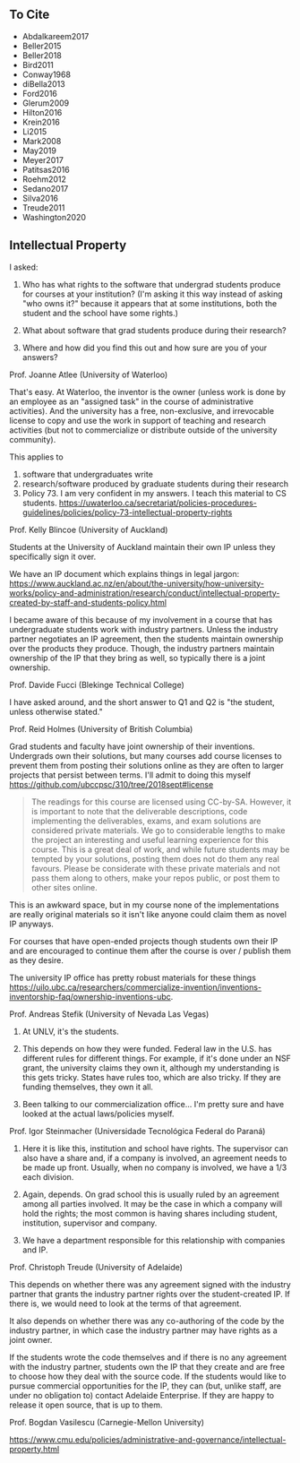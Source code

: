 ## To Cite

- Abdalkareem2017
- Beller2015
- Beller2018
- Bird2011
- Conway1968
- diBella2013
- Ford2016
- Glerum2009
- Hilton2016
- Krein2016
- Li2015
- Mark2008
- May2019
- Meyer2017
- Patitsas2016
- Roehm2012
- Sedano2017
- Silva2016
- Treude2011
- Washington2020

## Intellectual Property

I asked:

1. Who has what rights to the software that undergrad students produce for courses at your institution? (I'm asking it this way instead of asking "who owns it?" because it appears that at some institutions, both the student and the school have some rights.)

2. What about software that grad students produce during their research?

3. Where and how did you find this out and how sure are you of your answers?

Prof. Joanne Atlee (University of Waterloo)

That's easy.  At Waterloo, the inventor is the owner (unless work is done by an
employee as an "assigned task" in the course of administrative activities). And
the university has a free, non-exclusive, and irrevocable license to copy and
use the work in support of teaching and research activities (but not to
commercialize or distribute outside of the university community).

This applies to

1.  software that undergraduates write
2.  research/software produced by graduate students during their research
3.  Policy 73.  I am very confident in my answers.  I teach this material to CS students.
    https://uwaterloo.ca/secretariat/policies-procedures-guidelines/policies/policy-73-intellectual-property-rights

Prof. Kelly Blincoe (University of Auckland)

Students at the University of Auckland maintain their own IP unless they
specifically sign it over.

We have an IP document which explains things in legal jargon:
https://www.auckland.ac.nz/en/about/the-university/how-university-works/policy-and-administration/research/conduct/intellectual-property-created-by-staff-and-students-policy.html

I became aware of this because of my involvement in a course that has
undergraduate students work with industry partners. Unless the industry partner
negotiates an IP agreement, then the students maintain ownership over the
products they produce. Though, the industry partners maintain ownership of the
IP that they bring as well, so typically there is a joint ownership.

Prof. Davide Fucci (Blekinge Technical College)

I have asked around, and the short answer to Q1 and Q2  is "the student, unless otherwise stated."

Prof. Reid Holmes (University of British Columbia)

Grad students and faculty have joint ownership of their inventions.  Undergrads
own their solutions, but many courses add course licenses to prevent them from
posting their solutions online as they are often to larger projects that persist
between terms. I'll admit to doing this myself
<https://github.com/ubccpsc/310/tree/2018sept#license>

> The readings for this course are licensed using CC-by-SA. However, it is
> important to note that the deliverable descriptions, code implementing the
> deliverables, exams, and exam solutions are considered private materials. We
> go to considerable lengths to make the project an interesting and useful
> learning experience for this course. This is a great deal of work, and while
> future students may be tempted by your solutions, posting them does not do
> them any real favours. Please be considerate with these private materials and
> not pass them along to others, make your repos public, or post them to other
> sites online.

This is an awkward space, but in my course none of the implementations are
really original materials so it isn't like anyone could claim them as novel IP
anyways.

For courses that have open-ended projects though students own their IP and are
encouraged to continue them after the course is over / publish them as they
desire.

The university IP office has pretty robust materials for these things
<https://uilo.ubc.ca/researchers/commercialize-invention/inventions-inventorship-faq/ownership-inventions-ubc>.

Prof. Andreas Stefik (University of Nevada Las Vegas)

1.  At UNLV, it's the students.

2.  This depends on how they were funded. Federal law in the U.S. has different
    rules for different things. For example, if it's done under an NSF grant,
    the university claims they own it, although my understanding is this gets
    tricky. States have rules too, which are also tricky. If they are funding
    themselves, they own it all.

3.  Been talking to our commercialization office... I'm pretty sure and have
    looked at the actual laws/policies myself.

Prof. Igor Steinmacher (Universidade Tecnológica Federal do Paraná)

1.  Here it is like this, institution and school have rights. The supervisor can
    also have a share and, if a company is involved, an agreement needs to be
    made up front.  Usually, when no company is involved, we have a 1/3 each
    division.

2.  Again, depends. On grad school this is usually ruled by an agreement among
    all parties involved. It may be the case in which a company will hold the
    rights; the most common is having shares including student, institution,
    supervisor and company.

3.  We have a department responsible for this relationship with companies and IP.

Prof. Christoph Treude (University of Adelaide)

This depends on whether there was any agreement signed with the industry partner
that grants the industry partner rights over the student-created IP. If there
is, we would need to look at the terms of that agreement.
 
It also depends on whether there was any co-authoring of the code by the
industry partner, in which case the industry partner may have rights as a joint
owner.
 
If the students wrote the code themselves and if there is no any agreement with
the industry partner, students own the IP that they create and are free to
choose how they deal with the source code. If the students would like to pursue
commercial opportunities for the IP, they can (but, unlike staff, are under no
obligation to) contact Adelaide Enterprise. If they are happy to release it open
source, that is up to them.

Prof. Bogdan Vasilescu (Carnegie-Mellon University)

<https://www.cmu.edu/policies/administrative-and-governance/intellectual-property.html>
